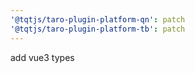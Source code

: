 ```yaml
---
'@tqtjs/taro-plugin-platform-qn': patch
'@tqtjs/taro-plugin-platform-tb': patch
---
```


add vue3 types
